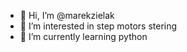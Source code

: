 - 👋 Hi, I’m @marekzielak
- 👀 I’m interested in step motors stering
- 🌱 I’m currently learning python  


<!---
marekzielak/marekzielak is a ✨ special ✨ repository because its `README.md` (this file) appears on your GitHub profile.
You can click the Preview link to take a look at your changes.
--->
